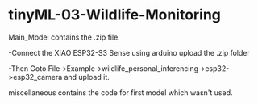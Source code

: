 # tinyML-03-Wildlife-Monitoring

Main_Model contains the .zip file. 

-Connect the XIAO ESP32-S3 Sense  using arduino upload the .zip folder

-Then Goto File->Example->wildlife_personal_inferencing->esp32->esp32_camera and upload it.

miscellaneous contains the code for first model which wasn't used.

